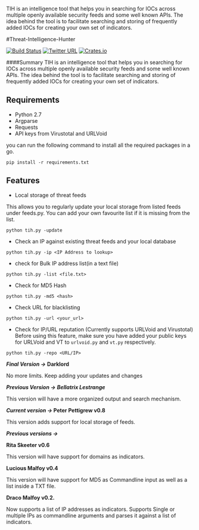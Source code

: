 TIH is an intelligence tool that helps you in searching for IOCs across multiple openly available security feeds and some well known APIs. The idea behind the tool is to facilitate searching and storing of frequently added IOCs for creating your own set of indicators.

#Threat-Intelligence-Hunter

[![Build Status](https://travis-ci.org/abhinavbom/Threat-Intelligence-Hunter.svg?branch=master)](https://travis-ci.org/abhinavbom/Threat-Intelligence-Hunter)
[![Twitter URL](https://img.shields.io/twitter/url/http/shields.io.svg?style=social&maxAge=2592000)](https://www.twitter.com/abhinavbom/)
[![Crates.io](https://img.shields.io/crates/l/rustc-serialize.svg?maxAge=2592000)](https://github.com/abhinavbom/Threat-Intelligence-Hunter/blob/master/LICENSE)


####Summary
TIH is an intelligence tool that helps you in searching for IOCs across multiple openly available security feeds and some well known APIs. The idea behind the tool is to facilitate searching and storing of frequently added IOCs for creating your own set of indicators.

Requirements
----
* Python 2.7
* Argparse
* Requests
* API keys from Virustotal and URLVoid

you can run the following command to install all the required packages in a go.

```
pip install -r requirements.txt
```

Features
----
* Local storage of threat feeds

This allows you to regularly update your local storage from listed feeds under feeds.py. You can add your own favourite list if it is missing from the list. 
```
python tih.py -update
```

* Check an IP against existing threat feeds and your local database

```
python tih.py -ip <IP Address to lookup>
```
* check for Bulk IP address list(in a text file)

```
python tih.py -list <file.txt>
```

* Check for MD5 Hash

```
python tih.py -md5 <hash>
```

* Check URL for blacklisting

```
python tih.py -url <your_url>
```

* Check for IP/URL reputation (Currently supports URLVoid and Virustotal)
Before using this feature, make sure you have added your public keys for URLVoid and VT to ```urlvoid.py``` and ```vt.py``` respectively.

```
python tih.py -repo <URL/IP>
```

<b><i>Final Version -></b></i>
<b>Darklord</b>
<p>No more limits. Keep adding your updates and changes</p>

<b><i>Previous Version -></b></i> 
<b><i>Bellatrix Lestrange</b></i>
<p>This version will have a more organized output and search mechanism.</p> 

<b><i>Current version -> </b></i>
<b>Peter Pettigrew v0.8</b>
<p>This version adds support for local storage of feeds.</p>

<b><i>Previous versions -> </b></i>

<b>Rita Skeeter v0.6</b>
<p>This version will have support for domains as indicators. </p>
<b>Lucious Malfoy v0.4</b>
<p>This version will have support for MD5 as Commandline input as well as a list inside a TXT file.</p>
<b>Draco Malfoy v0.2.</b>
<p>Now supports a list of IP addresses as indicators.
Supports Single or multiple IPs as commandline arguments and parses it against a list of indicators.</p>
